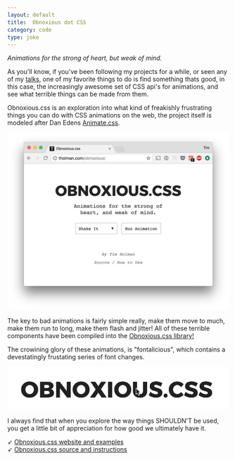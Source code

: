```yaml
---
layout: default
title:  Obnoxious dot CSS
category: code
type: joke
---
```


*Animations for the strong of heart, but weak of mind.*

As you'll know, if you've been following my projects for a while, or seen any of my [talks](https://www.youtube.com/watch?v=RY8aCIfERHU), one of my favorite things to do is find something thats good, in this case, the increasingly awesome set of CSS api's for animations, and see what terrible things can be made from them. 

Obnoxious.css is an exploration into what kind of freakishly frustrating things you can do with CSS animations on the web, the project itself is modeled after Dan Edens [Animate.css](https://daneden.github.io/animate.css/).

![The website, in question.](./images/obnoxious-1.png)

The key to bad animations is fairly simple really, make them move to much, make them run to long, make them flash and jitter! All of these terrible components have been compiled into the [Obnoxious.css library!](http://tholman.com/obnoxious)

The crowining glory of these animations, is "fontalicious", which contains a devestatingly frustating series of font changes.

![Watch, as 10 fonts fly past before your eyes.](./images/obnoxious-1.gif)

I always find that when you explore the way things SHOULDN'T be used, you get a little bit of appreciation for how good we ultimately have it.

➶ [Obnoxious.css website and examples](http://tholman.com/obnoxious)<br>
➶ [Obnoxious.css source and instructions](https://github.com/tholman/obnoxious.css)
